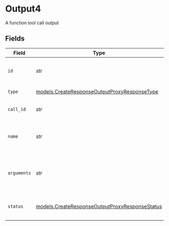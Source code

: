 # Output4

A function tool call output


## Fields

| Field                                                                                                  | Type                                                                                                   | Required                                                                                               | Description                                                                                            |
| ------------------------------------------------------------------------------------------------------ | ------------------------------------------------------------------------------------------------------ | ------------------------------------------------------------------------------------------------------ | ------------------------------------------------------------------------------------------------------ |
| `id`                                                                                                   | *str*                                                                                                  | :heavy_check_mark:                                                                                     | The unique identifier for this output item                                                             |
| `type`                                                                                                 | [models.CreateResponseOutputProxyResponseType](../models/createresponseoutputproxyresponsetype.md)     | :heavy_check_mark:                                                                                     | The type of output item                                                                                |
| `call_id`                                                                                              | *str*                                                                                                  | :heavy_check_mark:                                                                                     | The ID of the function call                                                                            |
| `name`                                                                                                 | *str*                                                                                                  | :heavy_check_mark:                                                                                     | The name of the function being called                                                                  |
| `arguments`                                                                                            | *str*                                                                                                  | :heavy_check_mark:                                                                                     | The arguments to the function as a JSON string                                                         |
| `status`                                                                                               | [models.CreateResponseOutputProxyResponseStatus](../models/createresponseoutputproxyresponsestatus.md) | :heavy_check_mark:                                                                                     | The status of the function call                                                                        |